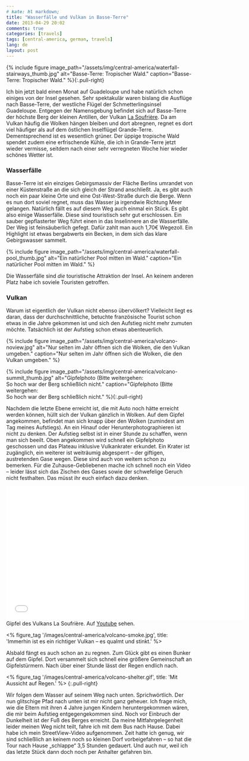 ```yaml
---
# kate: hl markdown;
title: "Wasserfälle und Vulkan in Basse-Terre"
date: 2013-04-29 20:02
comments: true
categories: [travels]
tags: [central-america, german, travels]
lang: de
layout: post
---
```


{% include figure image_path="/assets/img/central-america/waterfall-stairways_thumb.jpg" alt="Basse-Terre: Tropischer Wald." caption="Basse-Terre: Tropischer Wald." %}{:.pull-right}

Ich bin jetzt bald einen Monat auf Guadeloupe und habe natürlich schon einiges
von der Insel gesehen. Sehr spektakulär waren bislang die Ausflüge nach Basse-Terre,
der westliche Flügel der Schmetterlingsinsel Guadeloupe. Entgegen der Namensgebung
befindet sich auf Basse-Terre der höchste Berg der kleinen Antillen, der Vulkan
[La Soufrière](http://de.wikipedia.org/wiki/Soufri%C3%A8re_%28Guadeloupe%29).
Da am Vulkan häufig die Wolken hängen bleiben und dort abregnen, regnet es dort
viel häufiger als auf dem östlichen Inselflügel Grande-Terre. Dementsprechend
ist es wesentlich grüner. Der üppige tropische Wald spendet zudem eine erfrischende
Kühle, die ich in Grande-Terre jetzt wieder vermisse, seitdem nach einer sehr
verregneten Woche hier wieder schönes Wetter ist.

<!--more-->

### Wasserfälle

Basse-Terre ist ein einziges Gebirgsmassiv der Fläche Berlins umrandet von einer
Küstenstraße an die sich gleich der Strand anschließt. Ja, es gibt auch noch ein
paar kleine Orte und eine Ost-West-Straße durch die Berge. Wenn es nun dort soviel
regnet, muss das Wasser ja irgendwie Richtung Meer gelangen. Natürlich fällt es
auf diesem Weg auch einmal ein Stück. Es gibt also einige Wasserfälle. Diese sind
touristisch sehr gut erschlossen. Ein sauber gepflasterter Weg führt einen in das
Inselinnere an die Wasserfälle. Der Weg ist feinsäuberlich gefegt. Dafür zahlt
man auch 1,70€ Wegezoll. Ein Highlight ist etwas bergabwerts ein Becken, in dem
sich das klare Gebirgswasser sammelt.

<div class="clearfix" />

{% include figure image_path="/assets/img/central-america/waterfall-pool_thumb.jpg" alt="Ein natürlicher Pool mitten im Wald." caption="Ein natürlicher Pool mitten im Wald." %}

Die Wasserfälle sind *die* touristische Attraktion der Insel. An keinem anderen
Platz habe ich soviele Touristen getroffen.

### Vulkan

Warum ist eigentlich der Vulkan nicht ebenso übervölkert? Vielleicht liegt es daran,
dass der durchschnittliche, betuchte französische Tourist schon etwas in die Jahre
gekommen ist und sich den Aufstieg nicht mehr zumuten möchte. Tatsächlich ist der
Aufstieg schon etwas abenteuerlich.

<div class="clearfix" />

{% include figure image_path="/assets/img/central-america/volcano-noview.jpg" alt="Nur selten im Jahr öffnen sich die Wolken, die den Vulkan umgeben." caption="Nur selten im Jahr öffnen sich die Wolken, die den Vulkan umgeben." %}

{% include figure image_path="/assets/img/central-america/volcano-summit_thumb.jpg" alt="Gipfelphoto (Bitte weitergehen: <br/> So hoch war der Berg schließlich nicht." caption="Gipfelphoto (Bitte weitergehen: <br/> So hoch war der Berg schließlich nicht." %}{:.pull-right}

Nachdem die letzte Ebene erreicht ist, die mit Auto noch hätte erreicht werden können,
hüllt sich der Vulkan gänzlich in Wolken. Auf dem Gipfel angekommen, befindet man sich
knapp über den Wolken (zumindest am Tag meines Aufstiegs). An ein Hinauf oder
Herunterphotographieren ist nicht zu denken. Der Aufstieg selbst ist in einer Stunde
zu schaffen, wenn man sich beeilt. Oben angekommen wird schnell ein Gipfelphoto geschossen
und das Plateau inklusive Vulkankrater erkundet. Ein Krater ist zugänglich, ein weiterer
ist weiträumig abgesperrt – der giftigen, austretenden Gase wegen. Diese sind auch
von weitem schon zu bemerken. Für die Zuhause-Gebliebenen mache ich schnell noch ein Video –
leider lässt sich das Zischen des Gases sowie der schwefelige Geruch nicht festhalten. Das
müsst ihr euch einfach dazu denken.

<div class="clearfix" />

<div class="thumbnail" markdown="0" style="width: 650px">
  <iframe width="640" height="360" src="//www.youtube.com/embed/UZjjrKRXH9A?HD=1;rel=0;showinfo=0;controls=1" frameborder="0" allowfullscreen></iframe>
  <div class="caption">Gipfel des Vulkans La Soufrière. Auf <a href="http://youtu.be/UZjjrKRXH9A">Youtube</a> sehen.</div>
</div>

<% figure_tag '/images/central-america/volcano-smoke.jpg', title: 'Immerhin ist es ein richtiger Vulkan – es qualmt und stinkt.' %>

Alsbald fängt es auch schon an zu regnen. Zum Glück gibt es einen Bunker auf dem
Gipfel. Dort versammelt sich schnell eine größere Gemeinschaft an Gipfelstürmern.
Nach über einer Stunde lässt der Regen endlich nach.

<% figure_tag '/images/central-america/volcano-shelter.gif', title: 'Mit Aussicht auf Regen.' %>
{:.pull-right}

Wir folgen dem Wasser auf seinem Weg nach unten. Sprichwörtlich. Der nun glitschige Pfad
nach unten ist mir nicht ganz geheuer. Ich frage mich, wie die Eltern mit ihren 4 Jahre
jungen Kindern heruntergekommen wären, die mir beim Aufstieg entgegengekommen sind.
Noch vor Einbruch der Dunkelheit ist der Fuß des Berges erreicht. Da meine Mitfahrgelegenheit
leider meinen Weg nicht teilt, fahre ich mit dem Bus nach Hause. Dabei habe ich mein
StreetView-Video aufgenommen. Zeit hatte ich genug, wir sind schließlich an keinem noch
so kleinen Dorf vorbeigefahren – so hat die Tour nach Hause „schlappe“ 3,5 Stunden gedauert.
Und auch nur, weil ich das letzte Stück dann doch noch per Anhalter gefahren bin.
